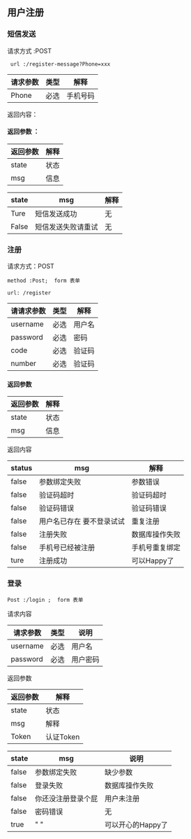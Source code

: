 ## 用户注册

### 短信发送

请求方式 :POST

` url :/register-message?Phone=xxx`

| 请求参数 | 类型 | 解释     |
| -------- | ---- | -------- |
| Phone    | 必选 | 手机号码 |

返回内容：

#### 返回参数 ：

| 返回参数 | 解释 |
|---|---|
| state | 状态|
|msg|信息|


| state | msg          | 解释 |
| ----- | ------------ | ---- |
| Ture  | 短信发送成功 | 无   |
| False | 短信发送失败请重试 | 无   |

### 注册

请求方式：POST

`method :Post;  form 表单`

`url: /register `

| 请请求参数 | 类型 | 解释   |
| ---------- | ---- | ------ |
| username   | 必选 | 用户名 |
| password   | 必选 | 密码   |
| code       | 必选 | 验证码 |
| number     | 必选 | 验证码 |

#### 返回参数
 |返回参数| 解释|
|---|---|
|state|状态|
|msg|信息|


返回内容

| status | msg                       | 解释           |
| ------ | ------------------------- | -------------- |
| false  | 参数绑定失败              | 参数错误       |
| false  | 验证码超时         | 验证码超时 |
| false|验证码错误|验证码错误|
| false  | 用户名已存在 要不登录试试 | 重复注册       |
| false  | 注册失败                  | 数据库操作失败 |
| false  | 手机号已经被注册          | 手机号重复绑定 |
| ture   | 注册成功                  | 可以Happy了    |

### 登录

`Post :/login ;  form 表单`

请求内容

| 请求参数 | 类型 | 说明     |
| -------- | ---- | -------- |
| username | 必选 | 用户名   |
| password | 必选 | 用户密码 |

返回参数

|返回参数|解释|
|---|---|
|state|状态|
|msg|解释|
|Token|认证Token|

| state | msg                | 说明              |
| ----- | ------------------ | ----------------- |
| false | 参数绑定失败       | 缺少参数          |
| false | 登录失败           | 数据库操作失败    |
| false | 你还没注册登录个屁 | 用户未注册        |
| false | 密码错误           | 无                |
| true  | " "         | 可以开心的Happy了 |

